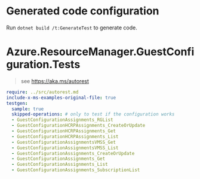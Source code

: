 # Generated code configuration

Run `dotnet build /t:GenerateTest` to generate code.

# Azure.ResourceManager.GuestConfiguration.Tests

> see https://aka.ms/autorest
``` yaml
require: ../src/autorest.md
include-x-ms-examples-original-file: true
testgen:
  sample: true
  skipped-operations: # only to test if the configuration works
  - GuestConfigurationAssignments_RGList
  - GuestConfigurationHCRPAssignments_CreateOrUpdate
  - GuestConfigurationHCRPAssignments_Get
  - GuestConfigurationHCRPAssignments_List
  - GuestConfigurationAssignmentsVMSS_Get
  - GuestConfigurationAssignmentsVMSS_List
  - GuestConfigurationAssignments_CreateOrUpdate
  - GuestConfigurationAssignments_Get
  - GuestConfigurationAssignments_List
  - GuestConfigurationAssignments_SubscriptionList
```
